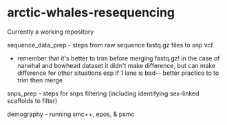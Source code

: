 # arctic-whales-resequencing
Currently a working repository


sequence_data_prep - steps from raw sequence fastq.gz files to snp vcf

- remember that it's better to trim before merging fastq.gz! in the case of narwhal and bowhead dataset it didn't make difference, but can make difference for other situations esp if 1 lane is bad-- better practice to to trim then merge

snps_prep - steps for snps filtering (including identifying sex-linked scaffolds to filter)

demography - running smc++, epos, & psmc
